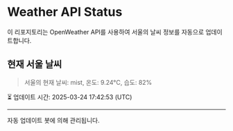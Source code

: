 
# Weather API Status

이 리포지토리는 OpenWeather API를 사용하여 서울의 날씨 정보를 자동으로 업데이트합니다.

## 현재 서울 날씨
> 서울의 현재 날씨: mist, 온도: 9.24°C, 습도: 82%

⏳ 업데이트 시간: 2025-03-24 17:42:53 (UTC)

---
자동 업데이트 봇에 의해 관리됩니다.
